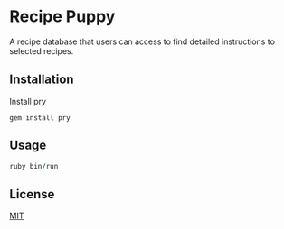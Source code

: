 # Recipe Puppy

A recipe database that users can access to find detailed instructions to selected recipes.

## Installation

Install pry

```pry
gem install pry
```

## Usage

```Ruby
ruby bin/run
```

## License
[MIT](https://choosealicense.com/licenses/mit/)